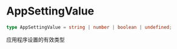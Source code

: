 # AppSettingValue

```typescript
type AppSettingValue = string | number | boolean | undefined;
```

应用程序设置的有效类型 